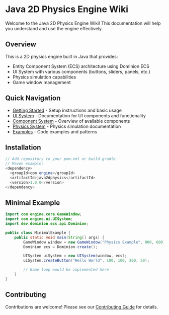 # Java 2D Physics Engine Wiki

Welcome to the Java 2D Physics Engine Wiki! This documentation will help you understand and use the engine effectively.

## Overview

This is a 2D physics engine built in Java that provides:
- Entity Component System (ECS) architecture using Dominion ECS
- UI System with various components (buttons, sliders, panels, etc.)
- Physics simulation capabilities
- Game window management

## Quick Navigation

- [Getting Started](./GettingStarted.md) - Setup instructions and basic usage
- [UI System](./UI-System.md) - Documentation for UI components and functionality
- [Component System](./Component-System.md) - Overview of available components
- [Physics System](./Physics-System.md) - Physics simulation documentation
- [Examples](./Examples.md) - Code examples and patterns

## Installation

```java
// Add repository to your pom.xml or build.gradle
// Maven example:
<dependency>
  <groupId>com.engine</groupId>
  <artifactId>java2dphysics</artifactId>
  <version>1.0.0</version>
</dependency>
```

## Minimal Example

```java
import com.engine.core.GameWindow;
import com.engine.ui.UISystem;
import dev.dominion.ecs.api.Dominion;

public class MinimalExample {
    public static void main(String[] args) {
        GameWindow window = new GameWindow("Physics Example", 800, 600);
        Dominion ecs = Dominion.create();

        UISystem uiSystem = new UISystem(window, ecs);
        uiSystem.createButton("Hello World", 100, 100, 200, 50);

        // Game loop would be implemented here
    }
}
```

## Contributing

Contributions are welcome! Please see our [Contributing Guide](./Contributing.md) for details.

